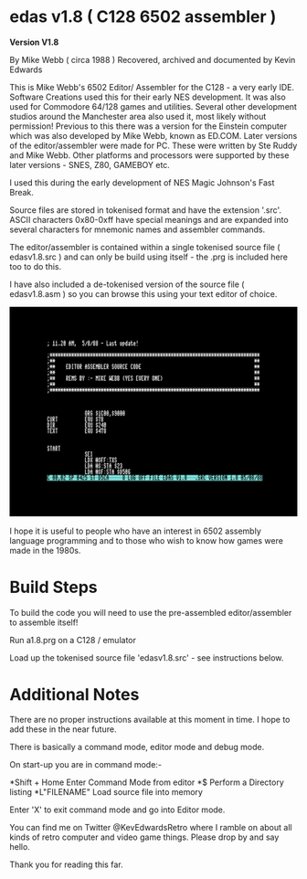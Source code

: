 # edas v1.8 ( C128 6502 assembler )

**Version V1.8**

By Mike Webb ( circa 1988 )
Recovered, archived and documented by Kevin Edwards

This is Mike Webb's 6502 Editor/ Assembler for the C128 - a very early IDE. Software Creations used this for their early NES development. It was also used for Commodore 64/128 games and utilities. Several other development studios around the Manchester area also used it, most likely without permission! Previous to this there was a version for the Einstein computer which was also developed by Mike Webb, known as ED.COM. Later versions of the editor/assembler were made for PC. These were written by Ste Ruddy and Mike Webb. Other platforms and processors were supported by these later versions - SNES, Z80, GAMEBOY etc.

I used this during the early development of NES Magic Johnson's Fast Break.

Source files are stored in tokenised format and have the extension '.src'. ASCII characters 0x80-0xff have special meanings and are expanded into several characters for mnemonic names and assembler commands.

The editor/assembler is contained within a single tokenised source file ( edasv1.8.src ) and can only be build using itself - the .prg is included here too to do this.

I have also included a de-tokenised version of the source file ( edasv1.8.asm ) so you can browse this using your text editor of choice.

![Screenshot](screenshot.png)


I hope it is useful to people who have an interest in 6502 assembly language programming and to those who wish to know how games were made in the 1980s.


# Build Steps

To build the code you will need to use the pre-assembled editor/assembler to assemble itself!

Run a1.8.prg on a C128 / emulator

Load up the tokenised source file 'edasv1.8.src' - see instructions below.



# Additional Notes

There are no proper instructions available at this moment in time. I hope to add these in the near future.

There is basically a command mode, editor mode and debug mode.

On start-up you are in command mode:-

*Shift + Home			Enter Command Mode from editor
*$						Perform a Directory listing
*L"FILENAME"			Load source file into memory

Enter 'X' to exit command mode and go into Editor mode.


You can find me on Twitter @KevEdwardsRetro where I ramble on about all kinds of retro computer and video game things. Please drop by and say hello.

Thank you for reading this far.
